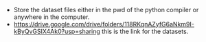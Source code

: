 - Store the dataset files either in the pwd of the python compiler or anywhere in the computer.
- https://drive.google.com/drive/folders/118RKqnAZyfG6aNkm9I-kByQvGSIX4Ak0?usp=sharing this is the link for the datasets.

<!---
SudarshanaSRao/SudarshanaSRao is a ✨ special ✨ repository because its `README.md` (this file) appears on your GitHub profile.
You can click the Preview link to take a look at your changes.
--->
